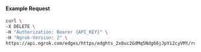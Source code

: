 <!-- Code generated for API Clients. DO NOT EDIT. -->

#### Example Request

```bash
curl \
-X DELETE \
-H "Authorization: Bearer {API_KEY}" \
-H "Ngrok-Version: 2" \
https://api.ngrok.com/edges/https/edghts_2x8uc2GdMq5Ndg66jJpYi2cyVMt/routes/edghtsrt_2x8uc28o6g5WgfrA6tsfWKKTeeO/compression
```
